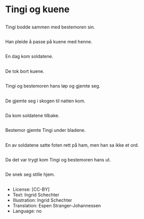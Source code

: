 # Tingi og kuene

##
Tingi bodde sammen med bestemoren sin.

##
Han pleide å passe på kuene med henne.

##
En dag kom soldatene.

##
De tok bort kuene.

##
Tingi og bestemoren hans løp og gjemte seg.

##
De gjemte seg i skogen til natten kom.

##
Da kom soldatene tilbake.

##
Bestemor gjemte Tingi under bladene.

##
En av soldatene satte foten rett på ham, men han sa ikke et ord.

##
Da det var trygt kom Tingi og bestemoren hans ut.

##
De snek seg stille hjem.

##
* License: [CC-BY]
* Text: Ingrid Schechter
* Illustration: Ingrid Schechter
* Translation: Espen Stranger-Johannessen
* Language: no
